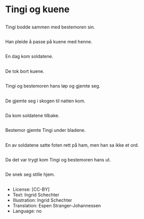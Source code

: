 # Tingi og kuene

##
Tingi bodde sammen med bestemoren sin.

##
Han pleide å passe på kuene med henne.

##
En dag kom soldatene.

##
De tok bort kuene.

##
Tingi og bestemoren hans løp og gjemte seg.

##
De gjemte seg i skogen til natten kom.

##
Da kom soldatene tilbake.

##
Bestemor gjemte Tingi under bladene.

##
En av soldatene satte foten rett på ham, men han sa ikke et ord.

##
Da det var trygt kom Tingi og bestemoren hans ut.

##
De snek seg stille hjem.

##
* License: [CC-BY]
* Text: Ingrid Schechter
* Illustration: Ingrid Schechter
* Translation: Espen Stranger-Johannessen
* Language: no
